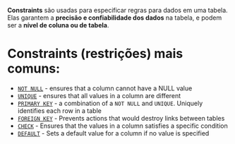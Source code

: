 **Constraints** são usadas para especificar regras para dados em uma tabela. Elas garantem a **precisão e confiabilidade dos dados** na tabela, e podem ser a **nível de coluna ou de tabela**.
# Constraints (restrições) mais comuns:
- [`NOT NULL`](NOT_NULL.md) - ensures that a column cannot have a NULL value
- [`UNIQUE`](UNIQUE.md) - ensures that all values in a column are different
- [`PRIMARY KEY`](PRIMARY_KEY.md) - a combination of a `NOT NULL` and `UNIQUE`. Uniquely identifies each row in a table
- [`FOREIGN KEY`](FOREIGN_KEY.md) - Prevents actions that would destroy links between tables
- [`CHECK`](CHECK.md) - Ensures that the values in a column satisfies a specific condition
- [`DEFAULT`](DEFAULT.md) - Sets a default value for a column if no value is specified
